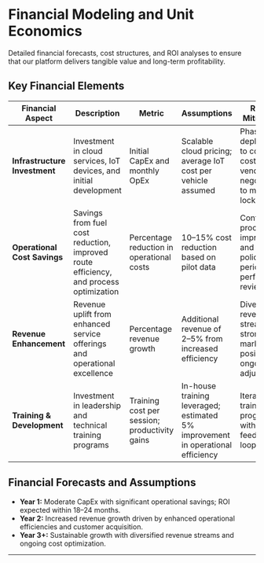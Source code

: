 # Financial Modeling and Unit Economics

Detailed financial forecasts, cost structures, and ROI analyses to ensure that our platform delivers tangible value and long-term profitability.

## Key Financial Elements

| **Financial Aspect**          | **Description**                                                   | **Metric**                         | **Assumptions**                                              | **Risks & Mitigations**                                                   | **Expected ROI**                 |
|-------------------------------|-------------------------------------------------------------------|------------------------------------|--------------------------------------------------------------|---------------------------------------------------------------------------|----------------------------------|
| **Infrastructure Investment** | Investment in cloud services, IoT devices, and initial development | Initial CapEx and monthly OpEx     | Scalable cloud pricing; average IoT cost per vehicle assumed | Phased deployment to control costs; vendor negotiations to minimize lock-in | Breakeven within 18–24 months     |
| **Operational Cost Savings**   | Savings from fuel cost reduction, improved route efficiency, and process optimization | Percentage reduction in operational costs | 10–15% cost reduction based on pilot data                     | Continuous process improvement and fallback policies; periodic performance reviews | 20% annual cost reduction         |
| **Revenue Enhancement**         | Revenue uplift from enhanced service offerings and operational excellence | Percentage revenue growth          | Additional revenue of 2–5% from increased efficiency             | Diversified revenue streams and strong market positioning; ongoing adjustments | 15% annual revenue growth         |
| **Training & Development**      | Investment in leadership and technical training programs           | Training cost per session; productivity gains | In-house training leveraged; estimated 5% improvement in operational efficiency | Iterative training programs with regular feedback loops                    | Indirect ROI through increased efficiency |

## Financial Forecasts and Assumptions
- **Year 1:** Moderate CapEx with significant operational savings; ROI expected within 18–24 months.
- **Year 2:** Increased revenue growth driven by enhanced operational efficiencies and customer acquisition.
- **Year 3+:** Sustainable growth with diversified revenue streams and ongoing cost optimization.

---
